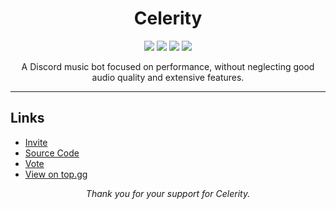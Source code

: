 <h1 align="center">
    Celerity
</h1>
<p align="center">
    <img src="https://top.gg/api/widget/servers/1063698207793762406.svg">
    <img src="https://img.shields.io/github/actions/workflow/status/thaddeuskkr/Celerity/build.yml">
    <img src="https://img.shields.io/tokei/lines/github/thaddeuskkr/Celerity">
    <img src="https://img.shields.io/github/package-json/v/thaddeuskkr/Celerity/main?label=version">
</p>
<p align="center">
    A Discord music bot focused on performance, without neglecting good audio quality and extensive features.
</p>

---

## Links

* [Invite](https://discord.com/api/oauth2/authorize?client_id=1063698207793762406&permissions=279176399888&scope=bot%20applications.commands)
* [Source Code](https://github.com/thaddeuskkr/Celerity)
* [Vote](https://top.gg/bot/1063698207793762406/vote)
* [View on top.gg](https://top.gg/bot/1063698207793762406)

<p align="center">
    <i>Thank you for your support for Celerity.</i>
</p>

